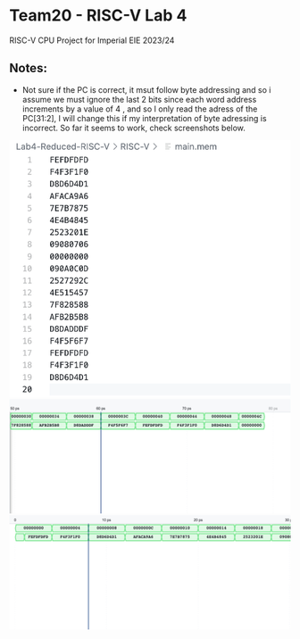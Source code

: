 # Team20 - RISC-V Lab 4
RISC-V CPU Project for Imperial EIE 2023/24

## Notes:

- Not sure if the PC is correct, it msut follow byte addressing and so i assume we must ignore the last 2 bits since each word address increments by a value of 4
, and so I only read the adress of the PC[31:2], I will change this if my interpretation of byte adressing is incorrect. So far it seems to work, check screenshots below.

![mem](/doc/images/img1.png)
![trace1](/doc/images/img2.png)
![trace2](/doc/images/img3.png)
